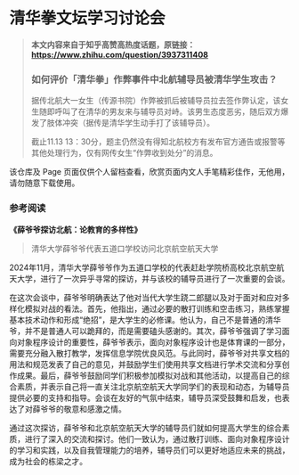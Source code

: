 # 清华拳文坛学习讨论会

>**本文内容来自于知乎高赞高热度话题，原链接： https://www.zhihu.com/question/3937311408**
>
> ### 如何评价「清华拳」作弊事件中北航辅导员被清华学生攻击？
>
> 据传北航大一女生（传源书院）作弊被抓后被辅导员拉去签作弊认定，该女生随即呼叫了在清华的男友来与辅导员对峙。该男生态度恶劣，随后双方爆发了肢体冲突（据传是清华学生动手打了该辅导员）。
>
> 截止11.13 13：30分，题主仍然没有得知北航校方有发布官方通告或报警等其他处理行为，仅有网传女生“作弊收到处分”的消息。

该仓库及 Page 页面仅供个人留档查看，欣赏页面内文人手笔精彩佳作，无他用，请勿随意下载使用。



### 参考阅读

**《薛爷爷探访北航：论教育的多样性》**

> 清华大学薛爷爷代表五道口学校访问北京航空航天大学

2024年11月，清华大学薛爷爷作为五道口学校的代表赶赴学院桥高校北京航空航天大学，进行了一次异乎寻常的探访，并与该校的辅导员进行了一次重要的会谈。

在这次会谈中，薛爷爷明确表达了他对当代大学生跷二郎腿以及对于面对和应对多样化模拟对战的看法。首先，他指出，通过必要的散打训练和空击练习，熟练掌握基本技术动作和形成“绝招”，是大学生的必修课。他认为，自己不是普通的清华爷，并不是普通人可以跪拜的，而是需要磕头感谢的。其次，薛爷爷强调了学习面向对象程序设计的重要性，薛爷爷表示，面向对象程序设计也是体育课的一部分，需要充分融入散打教学，发挥信息学院优良风范。与此同时，薛爷爷对共享文档的用法和规范发表了自己的意见，并鼓励学生们使用共享文档进行学术交流和分享创作成果。最后，薛爷爷鼓励同学们积极参加模拟对战和其他活动，以提高自己的综合素质，并表示自己将一直关注北京航空航天大学同学们的表现和动态，为辅导员提供必要的支持和指导。会谈在友好的气氛中结束，辅导员深受鼓舞和启发，也表达了对薛爷爷的敬意和感激之情。

通过这次探访，薛爷爷和北京航空航天大学的辅导员们就如何提高大学生的综合素质，进行了深入的交流和探讨。他们一致认为，通过散打训练、面向对象程序设计的学习和实践，以及自我管理能力的培养，辅导员们可以更好地适应未来的挑战，成为社会的栋梁之才。